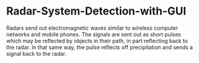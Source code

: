 # Radar-System-Detection-with-GUI
Radars send out electromagnetic waves similar to wireless computer networks and mobile phones. The signals are sent out as short pulses which may be reflected by objects in their path, in part reflecting back to the radar. In that same way, the pulse reflects off precipitation and sends a signal back to the radar.
